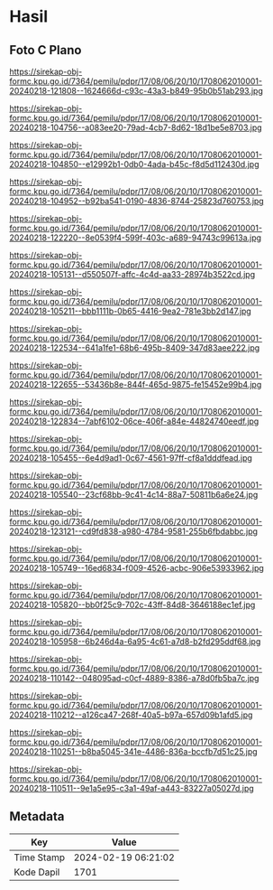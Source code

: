 # Hasil

## Foto C Plano

https://sirekap-obj-formc.kpu.go.id/7364/pemilu/pdpr/17/08/06/20/10/1708062010001-20240218-121808--1624666d-c93c-43a3-b849-95b0b51ab293.jpg

https://sirekap-obj-formc.kpu.go.id/7364/pemilu/pdpr/17/08/06/20/10/1708062010001-20240218-104756--a083ee20-79ad-4cb7-8d62-18d1be5e8703.jpg

https://sirekap-obj-formc.kpu.go.id/7364/pemilu/pdpr/17/08/06/20/10/1708062010001-20240218-104850--e12992b1-0db0-4ada-b45c-f8d5d112430d.jpg

https://sirekap-obj-formc.kpu.go.id/7364/pemilu/pdpr/17/08/06/20/10/1708062010001-20240218-104952--b92ba541-0190-4836-8744-25823d760753.jpg

https://sirekap-obj-formc.kpu.go.id/7364/pemilu/pdpr/17/08/06/20/10/1708062010001-20240218-122220--8e0539f4-599f-403c-a689-94743c99613a.jpg

https://sirekap-obj-formc.kpu.go.id/7364/pemilu/pdpr/17/08/06/20/10/1708062010001-20240218-105131--d550507f-affc-4c4d-aa33-28974b3522cd.jpg

https://sirekap-obj-formc.kpu.go.id/7364/pemilu/pdpr/17/08/06/20/10/1708062010001-20240218-105211--bbb1111b-0b65-4416-9ea2-781e3bb2d147.jpg

https://sirekap-obj-formc.kpu.go.id/7364/pemilu/pdpr/17/08/06/20/10/1708062010001-20240218-122534--641a1fe1-68b6-495b-8409-347d83aee222.jpg

https://sirekap-obj-formc.kpu.go.id/7364/pemilu/pdpr/17/08/06/20/10/1708062010001-20240218-122655--53436b8e-844f-465d-9875-fe15452e99b4.jpg

https://sirekap-obj-formc.kpu.go.id/7364/pemilu/pdpr/17/08/06/20/10/1708062010001-20240218-122834--7abf6102-06ce-406f-a84e-44824740eedf.jpg

https://sirekap-obj-formc.kpu.go.id/7364/pemilu/pdpr/17/08/06/20/10/1708062010001-20240218-105455--6e4d9ad1-0c67-4561-97ff-cf8a1dddfead.jpg

https://sirekap-obj-formc.kpu.go.id/7364/pemilu/pdpr/17/08/06/20/10/1708062010001-20240218-105540--23cf68bb-9c41-4c14-88a7-50811b6a6e24.jpg

https://sirekap-obj-formc.kpu.go.id/7364/pemilu/pdpr/17/08/06/20/10/1708062010001-20240218-123121--cd9fd838-a980-4784-9581-255b6fbdabbc.jpg

https://sirekap-obj-formc.kpu.go.id/7364/pemilu/pdpr/17/08/06/20/10/1708062010001-20240218-105749--16ed6834-f009-4526-acbc-906e53933962.jpg

https://sirekap-obj-formc.kpu.go.id/7364/pemilu/pdpr/17/08/06/20/10/1708062010001-20240218-105820--bb0f25c9-702c-43ff-84d8-3646188ec1ef.jpg

https://sirekap-obj-formc.kpu.go.id/7364/pemilu/pdpr/17/08/06/20/10/1708062010001-20240218-105958--6b246d4a-6a95-4c61-a7d8-b2fd295ddf68.jpg

https://sirekap-obj-formc.kpu.go.id/7364/pemilu/pdpr/17/08/06/20/10/1708062010001-20240218-110142--048095ad-c0cf-4889-8386-a78d0fb5ba7c.jpg

https://sirekap-obj-formc.kpu.go.id/7364/pemilu/pdpr/17/08/06/20/10/1708062010001-20240218-110212--a126ca47-268f-40a5-b97a-657d09b1afd5.jpg

https://sirekap-obj-formc.kpu.go.id/7364/pemilu/pdpr/17/08/06/20/10/1708062010001-20240218-110251--b8ba5045-341e-4486-836a-bccfb7d51c25.jpg

https://sirekap-obj-formc.kpu.go.id/7364/pemilu/pdpr/17/08/06/20/10/1708062010001-20240218-110511--9e1a5e95-c3a1-49af-a443-83227a05027d.jpg


## Metadata

| Key        | Value               |
| ---------- | ------------------- |
| Time Stamp | 2024-02-19 06:21:02 |
| Kode Dapil | 1701                |



